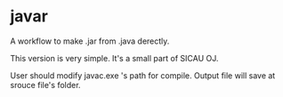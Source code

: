 # javar
A workflow to make .jar from .java derectly.

This version is very simple. It's a small part of SICAU OJ.

User should modify  javac.exe 's path for compile. Output file will save at srouce file's folder.
